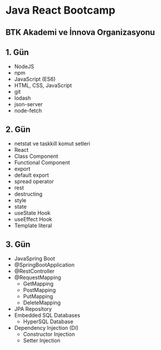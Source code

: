 # Java React Bootcamp
## BTK Akademi ve İnnova Organizasyonu   
## 1. Gün
- NodeJS
- npm
- JavaScript (ES6)
- HTML, CSS, JavaScript
- git 
- lodash
- json-server
- node-fetch

## 2. Gün
- netstat ve taskkill komut setleri
- React 
- Class Component
- Functional Component 
- export
- default export
- spread operator
- rest
- destructing 
- style
- state
- useState Hook
- useEffect Hook
- Template literal 

## 3. Gün
- JavaSpring Boot
- @SpringBootApplication
- @RestController
- @RequestMapping
  - GetMapping
  - PostMapping
  - PutMapping
  - DeleteMapping
- JPA Repository
- Embedded SQL Databases
  - HyperSQL Database
- Dependency Injection (DI)
  - Constructor Injection
  - Setter Injection

